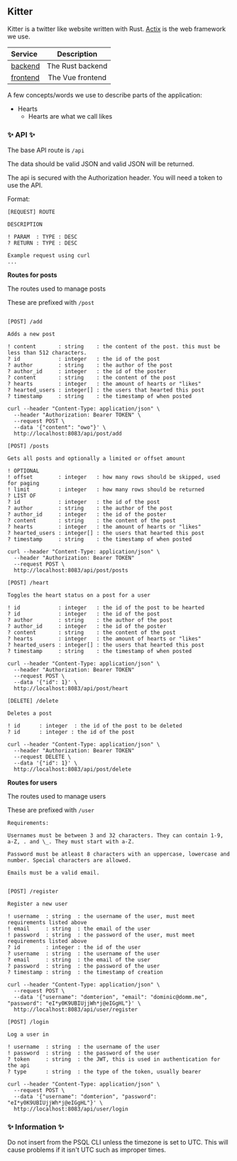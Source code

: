## **Kitter**

Kitter is a twitter like website written with Rust. [Actix](https://actix.rs/) is the web framework we use.

| Service              |    Description     |
| :------------------- | :----------------: |
| [backend](backend)   |  The Rust backend  |
| [frontend](frontend) | The Vue frontend |

A few concepts/words we use to describe parts of the application:

- Hearts
  - Hearts are what we call likes

### ✨ **API** ✨

The base API route is `/api`

The data should be valid JSON and valid JSON will be returned.

The api is secured with the Authorization header. You will need a token to use the API.

Format:

```
[REQUEST] ROUTE

DESCRIPTION

! PARAM  : TYPE : DESC
? RETURN : TYPE : DESC

Example request using curl
...
```

**Routes for posts**

The routes used to manage posts

These are prefixed with `/post`

```

[POST] /add

Adds a new post

! content       : string    : the content of the post. this must be less than 512 characters.
? id            : integer   : the id of the post
? author        : string    : the author of the post
? author_id     : integer   : the id of the poster
? content       : string    : the content of the post
? hearts        : integer   : the amount of hearts or "likes"
? hearted_users : integer[] : the users that hearted this post
? timestamp     : string    : the timestamp of when posted

curl --header "Content-Type: application/json" \
  --header "Authorization: Bearer TOKEN" \
  --request POST \
  --data '{"content": "owo"}' \
  http://localhost:8083/api/post/add

[POST] /posts

Gets all posts and optionally a limited or offset amount

! OPTIONAL
! offset        : integer   : how many rows should be skipped, used for paging
! limit         : integer   : how many rows should be returned
? LIST OF
? id            : integer   : the id of the post
? author        : string    : the author of the post
? author_id     : integer   : the id of the poster
? content       : string    : the content of the post
? hearts        : integer   : the amount of hearts or "likes"
? hearted_users : integer[] : the users that hearted this post
? timestamp     : string    : the timestamp of when posted

curl --header "Content-Type: application/json" \
  --header "Authorization: Bearer TOKEN"
  --request POST \
  http://localhost:8083/api/post/posts

[POST] /heart

Toggles the heart status on a post for a user

! id            : integer   : the id of the post to be hearted
? id            : integer   : the id of the post
? author        : string    : the author of the post
? author_id     : integer   : the id of the poster
? content       : string    : the content of the post
? hearts        : integer   : the amount of hearts or "likes"
? hearted_users : integer[] : the users that hearted this post
? timestamp     : string    : the timestamp of when posted

curl --header "Content-Type: application/json" \
  --header "Authorization: Bearer TOKEN"
  --request POST \
  --data '{"id": 1}' \
  http://localhost:8083/api/post/heart

[DELETE] /delete

Deletes a post

! id      : integer  : the id of the post to be deleted
? id      : integer : the id of the post

curl --header "Content-Type: application/json" \
  --header "Authorization: Bearer TOKEN"
  --request DELETE \
  --data '{"id": 1}' \
  http://localhost:8083/api/post/delete

```

**Routes for users**

The routes used to manage users

These are prefixed with `/user`

```
Requirements:

Usernames must be between 3 and 32 characters. They can contain 1-9, a-Z, . and \_. They must start with a-Z.

Password must be atleast 8 characters with an uppercase, lowercase and number. Special characters are allowed.

Emails must be a valid email.
```

```

[POST] /register

Register a new user

! username  : string  : the username of the user, must meet requirements listed above
! email     : string  : the email of the user
! password  : string  : the password of the user, must meet requirements listed above
? id        : integer : the id of the user
? username  : string  : the username of the user
? email     : string  : the email of the user
? password  : string  : the password of the user
? timestamp : string  : the timestamp of creation

curl --header "Content-Type: application/json" \
  --request POST \
  --data '{"username": "domterion", "email": "dominic@domm.me", "password": "eI*y0K9UBIUjjWh*j@eIGgHL"}' \
  http://localhost:8083/api/user/register

[POST] /login

Log a user in

! username  : string  : the username of the user
! password  : string  : the password of the user
? token     : string  : the JWT, this is used in authentication for the api
? type      : string  : the type of the token, usually bearer

curl --header "Content-Type: application/json" \
  --request POST \
  --data '{"username": "domterion", "password": "eI*y0K9UBIUjjWh*j@eIGgHL"}' \
  http://localhost:8083/api/user/login
```

### ✨ **Information** ✨

Do not insert from the PSQL CLI unless the timezone is set to UTC. This will cause problems if it isn't UTC such as improper times.

